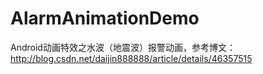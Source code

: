 # AlarmAnimationDemo
Android动画特效之水波（地震波）报警动画，参考博文：http://blog.csdn.net/daijin888888/article/details/46357515
